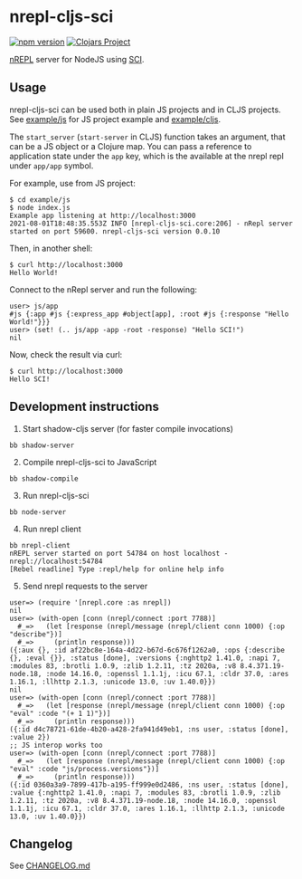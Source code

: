 # nrepl-cljs-sci

[![npm version](https://img.shields.io/npm/v/nrepl-cljs-sci.svg)](https://www.npmjs.com/package/nrepl-cljs-sci) 
[![Clojars Project](https://img.shields.io/clojars/v/org.clojars.viesti/nrepl-cljs-sci.svg)](https://clojars.org/org.clojars.viesti/nrepl-cljs-sci)

[nREPL](https://nrepl.org/nrepl/0.8/index.html) server for NodeJS using [SCI](https://github.com/borkdude/sci).

## Usage

nrepl-cljs-sci can be used both in plain JS projects and in CLJS projects. See [example/js](./example/js) for JS project example and [example/cljs](./example/cljs).

The `start_server` (`start-server` in CLJS) function takes an argument, that can be a JS object or a Clojure map. You can pass a reference to application state under the `app` key, which is the available at the nrepl repl under `app/app` symbol.

For example, use from JS project:

```
$ cd example/js
$ node index.js
Example app listening at http://localhost:3000
2021-08-01T18:48:35.553Z INFO [nrepl-cljs-sci.core:206] - nRepl server started on port 59600. nrepl-cljs-sci version 0.0.10
```

Then, in another shell:

```
$ curl http://localhost:3000
Hello World!
```

Connect to the nRepl server and run the following:

```
user> js/app
#js {:app #js {:express_app #object[app], :root #js {:response "Hello World!"}}}
user> (set! (.. js/app -app -root -response) "Hello SCI!")
nil
```

Now, check the result via curl:

```
$ curl http://localhost:3000
Hello SCI!
```

## Development instructions

1. Start shadow-cljs server (for faster compile invocations)

```shell
bb shadow-server
```

2. Compile nrepl-cljs-sci to JavaScript

```
bb shadow-compile
```

3. Run nrepl-cljs-sci

```
bb node-server
```

4. Run nrepl client

```
bb nrepl-client
nREPL server started on port 54784 on host localhost - nrepl://localhost:54784
[Rebel readline] Type :repl/help for online help info
```

5. Send nrepl requests to the server

```
user=> (require '[nrepl.core :as nrepl])
nil
user=> (with-open [conn (nrepl/connect :port 7788)]
  #_=>   (let [response (nrepl/message (nrepl/client conn 1000) {:op "describe"})]
  #_=>     (println response)))
({:aux {}, :id af22bc8e-164a-4d22-b67d-6c676f1262a0, :ops {:describe {}, :eval {}}, :status [done], :versions {:nghttp2 1.41.0, :napi 7, :modules 83, :brotli 1.0.9, :zlib 1.2.11, :tz 2020a, :v8 8.4.371.19-node.18, :node 14.16.0, :openssl 1.1.1j, :icu 67.1, :cldr 37.0, :ares 1.16.1, :llhttp 2.1.3, :unicode 13.0, :uv 1.40.0}})
nil
user=> (with-open [conn (nrepl/connect :port 7788)]
  #_=>   (let [response (nrepl/message (nrepl/client conn 1000) {:op "eval" :code "(+ 1 1)"})]
  #_=>     (println response)))
({:id d4c78721-61de-4b20-a428-2fa941d49eb1, :ns user, :status [done], :value 2})
;; JS interop works too
user=> (with-open [conn (nrepl/connect :port 7788)]
  #_=>   (let [response (nrepl/message (nrepl/client conn 1000) {:op "eval" :code "js/process.versions"})]
  #_=>     (println response)))
({:id 0360a3a9-7899-417b-a195-ff999e0d2486, :ns user, :status [done], :value {:nghttp2 1.41.0, :napi 7, :modules 83, :brotli 1.0.9, :zlib 1.2.11, :tz 2020a, :v8 8.4.371.19-node.18, :node 14.16.0, :openssl 1.1.1j, :icu 67.1, :cldr 37.0, :ares 1.16.1, :llhttp 2.1.3, :unicode 13.0, :uv 1.40.0}})
```

## Changelog

See [CHANGELOG.md](CHANGELOG.md)
